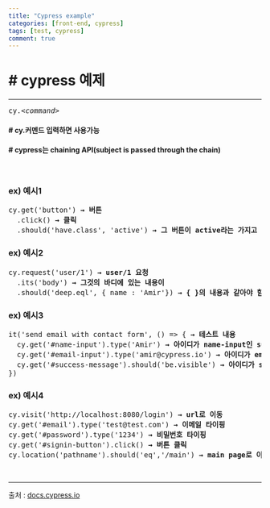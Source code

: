 ```yaml
---
title: "Cypress example"
categories: [front-end, cypress]
tags: [test, cypress]
comment: true
---
```


# # cypress 예제

---

<pre>
cy.<em>&lt;command&gt;</em>
</pre>

#### # cy.커멘드 입력하면 사용가능

#### # cypress는 <b>chaining API</b>(subject is passed through the chain)

<br>

### ex) 예시1

<pre>
cy.get('button') <b>→ 버튼</b>
  .click() <b>→ 클릭</b>
  .should('have.class', 'active') <b>→ 그 버튼이 active라는 가지고 있어야 함</b>
</pre>

### ex) 예시2

<pre>
cy.request('user/1') <b>→ user/1 요청</b>
  .its('body') <b>→ 그것의 바디에 있는 내용이</b>
  .should('deep.eql', { name : 'Amir'}) <b>→ { }의 내용과 같아야 함</b>
</pre>

### ex) 예시3

<pre>
it('send email with contact form', () => { <b>→ 테스트 내용</b>
  cy.get('#name-input').type('Amir') <b>→ 아이디가 name-input인 subject에 'Amir' 타이핑</b>
  cy.get('#email-input').type('amir@cypress.io') <b>→ 아이디가 email-input인 subject에 '...'를 타이핑</b>
  cy.get('#success-message').should('be.visible') <b>→ 아이디가 success-message인 subject가 보임</b>
})
</pre>

### ex) 예시4

<pre>
cy.visit('http://localhost:8080/login') <b>→ url로 이동</b>
cy.get('#email').type('test@test.com') <b>→ 이메일 타이핑</b>
cy.get('#password').type('1234') <b>→ 비밀번호 타이핑</b>
cy.get('#signin-button').click() <b>→ 버튼 클릭</b>
cy.location('pathname').should('eq','/main') <b>→ main page로 이동</b>
</pre>

<br>

---

출처 : [docs.cypress.io](https://docs.cypress.io/guides/overview/why-cypress.html#In-a-nutshell)
